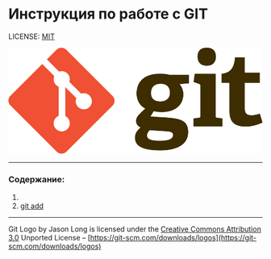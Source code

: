# Инструкция по работе с GIT

LICENSE: [MIT](./license.md)

![git-logo](./assets/Git-Logo.png)

---

### Содержание:
1.
2. [git add](./add.md)
---

Git Logo by Jason Long is licensed under the [Creative Commons Attribution 3.0](https://creativecommons.org/licenses/by/3.0/) Unported License – [https://git-scm.com/downloads/logos](https://git-scm.com/downloads/logos)